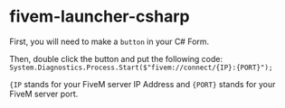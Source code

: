 # fivem-launcher-csharp

First, you will need to make a `button` in your C# Form.

Then, double click the button and put the following code: `System.Diagnostics.Process.Start($"fivem://connect/{IP}:{PORT}");`

`{IP` stands for your FiveM server IP Address and `{PORT}` stands for your FiveM server port.
